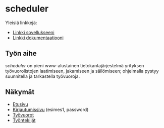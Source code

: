 # scheduler
Yleisiä linkkejä:

 - [Linkki sovellukseeni](https://onlinescheduler.herokuapp.com/)
 - [Linkki dokumentaatiooni](doc/dokumentaatio.pdf)

## Työn aihe
*scheduler* on pieni www-alustainen tietokantajärjestelmä yrityksen työvuorolistojen laatimiseen, jakamiseen ja säilömiseen; ohjelmalla pystyy suunnitella ja tarkastella työvuoroja.

## Näkymät
 - [Etusivu](https://onlinescheduler.herokuapp.com/)
 - [Kirjautumissivu](https://onlinescheduler.herokuapp.com/login) (esimes1, password)
 - [Työvuorot](https://onlinescheduler.herokuapp.com/protected/shift)
 - [Työntekijät](https://onlinescheduler.herokuapp.com/protected/employee)